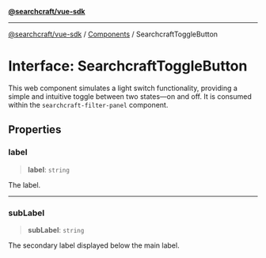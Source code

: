 [**@searchcraft/vue-sdk**](/reference/sdk/js-vue/README.md)

***

[@searchcraft/vue-sdk](/reference/sdk/js-vue/globals.md) / [Components](/reference/sdk/js-vue/namespaces/Components/README.md) / SearchcraftToggleButton

# Interface: SearchcraftToggleButton

This web component simulates a light switch functionality, providing a simple and intuitive toggle between two states—on and off.
It is consumed within the `searchcraft-filter-panel` component.

## Properties

### label

> **label**: `string`

The label.

***

### subLabel

> **subLabel**: `string`

The secondary label displayed below the main label.
